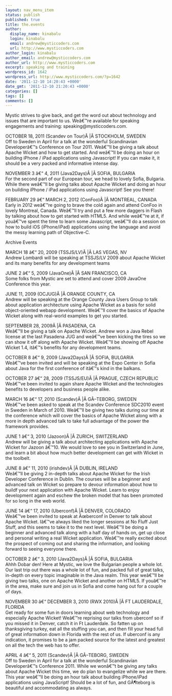 ```yaml
---
layout: nav_menu_item
status: publish
published: true
title: the.events
author:
  display_name: kinabalu
  login: kinabalu
  email: andrew@mysticcoders.com
  url: http://www.mysticcoders.com
author_login: kinabalu
author_email: andrew@mysticcoders.com
author_url: http://www.mysticcoders.com
excerpt: speaking and training
wordpress_id: 1642
wordpress_url: http://www.mysticcoders.com/?p=1642
date: '2011-12-10 14:20:43 +0000'
date_gmt: '2011-12-10 21:20:43 +0000'
categories: []
tags: []
comments: []
---
```

<p>Mystic strives to give back, and get the word out about technology and issues that are important to us.  We&acirc;&euro;&trade;re available for speaking engagements and training: speaking@mysticcoders.com.</p>
<p>OCTOBER 18, 2011 (Scandev on Tour)&Acirc;&nbsp;|&Acirc;&nbsp;STOCKHOLM, SWEDEN<br />
Off to Sweden in April for a talk at the wonderful Scandinavian Developer&acirc;&euro;&trade;s Conference on Tour 2011.  We&acirc;&euro;&trade;ll be giving a talk about Apache Wicket and how to get started.  And we&acirc;&euro;&trade;ll be doing an hour on building iPhone &#47; iPad applications using Javascript!  If you can make it, it should be a very packed and informative intense day.</p>
<p>NOVEMBER 3 &acirc;&euro;&ldquo; 4, 2011 (Java2Days)&Acirc;&nbsp;|&Acirc;&nbsp;SOFIA, BULGARIA<br />
For the second part of our European tour, we head to lovely Sofia, Bulgaria.  While there we&acirc;&euro;&trade;ll be giving talks about Apache Wicket and doing an hour on building iPhone &#47; iPad applications using Javascript!  See you there!</p>
<p>FEBRUARY 29 &acirc;&euro;&ldquo; MARCH 2, 2012 (ConFoo)&Acirc;&nbsp;|&Acirc;&nbsp;MONTREAL, CANADA<br />
Early in 2012 we&acirc;&euro;&trade;re going to brave the cold again and attend ConFoo in lovely Montreal, Canada.  We&acirc;&euro;&trade;ll try and put a few more daggers in Flash by talking about how to get started with HTML5.  And while we&acirc;&euro;&trade;re at it, if you&acirc;&euro;&trade;ve spent the time to learn some Javascript, we&acirc;&euro;&trade;ll do a session on how to build iOS (iPhone&#47;iPad) applications using the language and avoid the messy learning path of Objective-C.</p>
<p>Archive Events</p>
<p>                    MARCH 18 &acirc;&euro;&ldquo; 20, 2009 (TSSJS&#47;LV)&Acirc;&nbsp;|&Acirc;&nbsp;LAS VEGAS, NV<br />
                    Andrew Lombardi will be speaking at TSSJS&#47;LV 2009 about Apache Wicket and its many benefits for any development teams</p>
<p>                    JUNE 2 &acirc;&euro;&ldquo; 5, 2009 (JavaOne)&Acirc;&nbsp;|&Acirc;&nbsp;SAN FRANCISCO, CA<br />
Some folks from Mystic are set to attend and cover 2009 JavaOne Conference this year.</p>
<p>                    JUNE 11, 2009 (OCJUG)&Acirc;&nbsp;|&Acirc;&nbsp;ORANGE COUNTY, CA<br />
Andrew will be speaking at the Orange County Java Users Group to talk about application architecture using Apache Wicket as a basis for solid object-oriented webapp development.  We&acirc;&euro;&trade;ll cover the basics of Apache Wicket along with real-world examples to get you started.</p>
<p>                    SEPTEMBER 28, 2009&Acirc;&nbsp;|&Acirc;&nbsp;PASADENA, CA<br />
We&acirc;&euro;&trade;ll be giving a talk on Apache Wicket.  Andrew won a Java Rebel license at the last Pasadena JUG and we&acirc;&euro;&trade;ve been kicking the tires so we can show it off along with Apache Wicket.  We&acirc;&euro;&trade;ll be showing off Apache Wicket 1.4, it&acirc;&euro;&trade;s benefits for any development teams.</p>
<p>OCTOBER 8 &acirc;&euro;&ldquo; 9, 2009 (Java2Days)&Acirc;&nbsp;|&Acirc;&nbsp;SOFIA, BULGARIA<br />
We&acirc;&euro;&trade;ve been invited and will be speaking at the Expo Center in Sofia about Java for the first conference of it&acirc;&euro;&trade;s kind in the balkans.</p>
<p>OCTOBER 27 &acirc;&euro;&ldquo; 28, 2009 (TSSJS&#47;EU)&Acirc;&nbsp;|&Acirc;&nbsp;PRAGUE, CZECH REPUBLIC<br />
We&acirc;&euro;&trade;ve been invited to again share Apache Wicket and the technologies benefits to developers and business people alike.</p>
<p>MARCH 16 &acirc;&euro;&ldquo; 17, 2010 (Scandev)&Acirc;&nbsp;|&Acirc;&nbsp;G&Atilde;&ndash;TEBORG, SWEDEN<br />
We&acirc;&euro;&trade;ve been asked to speak at the Scandev Conference SDC2010 event in Sweden in March of 2010.  We&acirc;&euro;&trade;ll be giving two talks during our time at the conference which will cover the basics of Apache Wicket along with a more in depth advanced talk to take full advantage of the power the framework provides.</p>
<p>JUNE 1 &acirc;&euro;&ldquo; 3, 2010 (Jazoon)&Acirc;&nbsp;|&Acirc;&nbsp;ZURICH, SWITZERLAND<br />
Andrew will be giving a talk about architecting applications with Apache Wicket for Jazoon &acirc;&euro;&trade;10.  We would love to see you in Switzerland in June, and learn a bit about how much better development can get with Wicket in the toolbelt.</p>
<p>JUNE 8 &acirc;&euro;&ldquo; 11, 2010 (irishdev)&Acirc;&nbsp;|&Acirc;&nbsp;DUBLIN, IRELAND<br />
We&acirc;&euro;&trade;ll be giving 2 in-depth talks about Apache Wicket for the Irish Developer Conference in Dublin.  The courses will be a beginner and advanced talk on Wicket so prepare to devour information about how to buildf your next application with Apache Wicket.  Learn to enjoy development again and eschew the broken model that has been promoted for so long in the web world.</p>
<p>JUNE 14 &acirc;&euro;&ldquo; 17, 2010 (Uberconf)&Acirc;&nbsp;|&Acirc;&nbsp;DENVER, COLORADO<br />
We&acirc;&euro;&trade;ve been invited to speak at &Atilde;&oelig;berconf in Denver to talk about Apache Wicket.  I&acirc;&euro;&trade;ve always liked the longer sessions at No Fluff Just Stuff, and this seems to take it to the next level.  We&acirc;&euro;&trade;ll be doing a beginner and advanced talk along with a half day of hands on, get up close and personal writing a real Wicket application.  We&acirc;&euro;&trade;re really excited about the prospect of coming out and sharing the information, and looking forward to seeing everyone there.</p>
<p>OCTOBER 2 &acirc;&euro;&ldquo; 3, 2010 (Java2Days)&Acirc;&nbsp;|&Acirc;&nbsp;SOFIA, BULGARIA<br />
Ahhh Dobar den!  Here at Mystic, we love the Bulgarian people a whole lot.  Our last trip out there was a whole lot of fun, and packed full of great talks, in-depth on every topic imaginable in the Java realm.  This year we&acirc;&euro;&trade;ll be giving two talks, one on Apache Wicket and another on HTML5.  If you&acirc;&euro;&trade;re in the area, make sure and join us in Sofia and come hang out for a couple of days.</p>
<p>NOVEMBER 30 &acirc;&euro;&ldquo; DECEMBER 3, 2010 (RWX 2010)&Acirc;&nbsp;|&Acirc;&nbsp;FT LAUDERDALE, FLORIDA<br />
Get ready for some fun in doors learning about web technology and especially Apache Wicket!  We&acirc;&euro;&trade;re reprising our talks from uberconf so if you missed it in Denver, catch it in Ft Lauderdale.  So fatten up on thanksgiving turkey, eat all the stuffing you can, and then fill your head full of great information down in Florida with the rest of us.  If uberconf is any indication, it promises to be a jam packed source for the latest and greatest on all the tech the web has to offer.</p>
<p>APRIL 4 &acirc;&euro;&ldquo; 5, 2011 (Scandev)&Acirc;&nbsp;|&Acirc;&nbsp;G&Atilde;&ndash;TEBORG, SWEDEN<br />
Off to Sweden in April for a talk at the wonderful Scandinavian Developer&acirc;&euro;&trade;s Conference 2011.  While we won&acirc;&euro;&trade;t be giving any talks about Apache Wicket this time, we do plan to evangelize while we are there.  This year we&acirc;&euro;&trade;ll be doing an hour talk about building iPhone&#47;iPad applications using JavaScript!  Should be a lot of fun, and G&Atilde;&para;teborg is beautiful and accommodating as always.</p>
